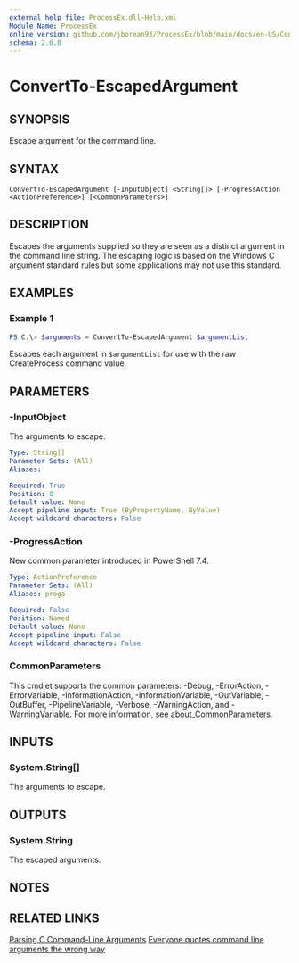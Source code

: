 ```yaml
---
external help file: ProcessEx.dll-Help.xml
Module Name: ProcessEx
online version: github.com/jborean93/ProcessEx/blob/main/docs/en-US/ConvertTo-EscapedArgument.md
schema: 2.0.0
---
```


# ConvertTo-EscapedArgument

## SYNOPSIS
Escape argument for the command line.

## SYNTAX

```
ConvertTo-EscapedArgument [-InputObject] <String[]> [-ProgressAction <ActionPreference>] [<CommonParameters>]
```

## DESCRIPTION
Escapes the arguments supplied so they are seen as a distinct argument in the command line string.
The escaping logic is based on the Windows C argument standard rules but some applications may not use this standard.

## EXAMPLES

### Example 1
```powershell
PS C:\> $arguments = ConvertTo-EscapedArgument $argumentList
```

Escapes each argument in `$argumentList` for use with the raw CreateProcess command value.

## PARAMETERS

### -InputObject
The arguments to escape.

```yaml
Type: String[]
Parameter Sets: (All)
Aliases:

Required: True
Position: 0
Default value: None
Accept pipeline input: True (ByPropertyName, ByValue)
Accept wildcard characters: False
```

### -ProgressAction
New common parameter introduced in PowerShell 7.4.

```yaml
Type: ActionPreference
Parameter Sets: (All)
Aliases: proga

Required: False
Position: Named
Default value: None
Accept pipeline input: False
Accept wildcard characters: False
```

### CommonParameters
This cmdlet supports the common parameters: -Debug, -ErrorAction, -ErrorVariable, -InformationAction, -InformationVariable, -OutVariable, -OutBuffer, -PipelineVariable, -Verbose, -WarningAction, and -WarningVariable. For more information, see [about_CommonParameters](http://go.microsoft.com/fwlink/?LinkID=113216).

## INPUTS

### System.String[]
The arguments to escape.

## OUTPUTS

### System.String
The escaped arguments.

## NOTES

## RELATED LINKS

[Parsing C Command-Line Arguments](https://docs.microsoft.com/en-us/cpp/c-language/parsing-c-command-line-arguments?view=msvc-170)
[Everyone quotes command line arguments the wrong way](https://docs.microsoft.com/en-us/archive/blogs/twistylittlepassagesallalike/everyone-quotes-command-line-arguments-the-wrong-way)
